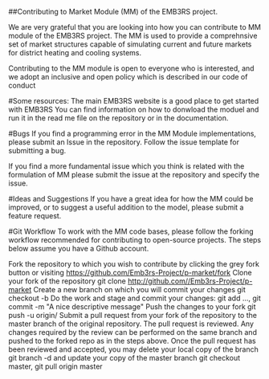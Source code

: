 ##Contributing to Market Module (MM) of the EMB3RS project.

We are very grateful that you are looking into how you can contribute to MM module of the EMB3RS project. The MM is used to provide a comprehnsive set of market structures capable of simulating current and future markets for district heating and cooling systems.

Contributing to the MM module is open to everyone who is interested, and we adopt an inclusive and open policy which is described in our code of conduct

#Some resources:
The main EMB3RS website is a good place to get started with EMB3RS You can find information on how to donwload the moduel and run it in the read me file on the repository or in the documentation.

#Bugs
If you find a programming error in the MM Module implementations, please submit an Issue in the repository. Follow the issue template for submitting a bug.

If you find a more fundamental issue which you think is related with the formulation of MM please submit the issue at the repository and specify the issue.

#Ideas and Suggestions
If you have a great idea for how the MM could be improved, or to suggest a useful addition to the model, please submit a feature request.

#Git Workflow
To work with the MM code bases, please follow the forking workflow recommended for contributing to open-source projects. The steps below assume you have a Github account.

Fork the repository to which you wish to contribute by clicking the grey fork button or visiting https://github.com/Emb3rs-Project/p-market/fork Clone your fork of the repository git clone http://github.com//Emb3rs-Project/p-market Create a new branch on which you will commit your changes git checkout -b Do the work and stage and commit your changes: git add ..., git commit -m "A nice descriptive message" Push the changes to your fork git push -u origin/ Submit a pull request from your fork of the repository to the master branch of the original repository. The pull request is reviewed. Any changes required by the review can be performed on the same branch and pushed to the forked repo as in the steps above. Once the pull request has been reviewed and accepted, you may delete your local copy of the branch git branch -d and update your copy of the master branch git checkout master, git pull origin master
